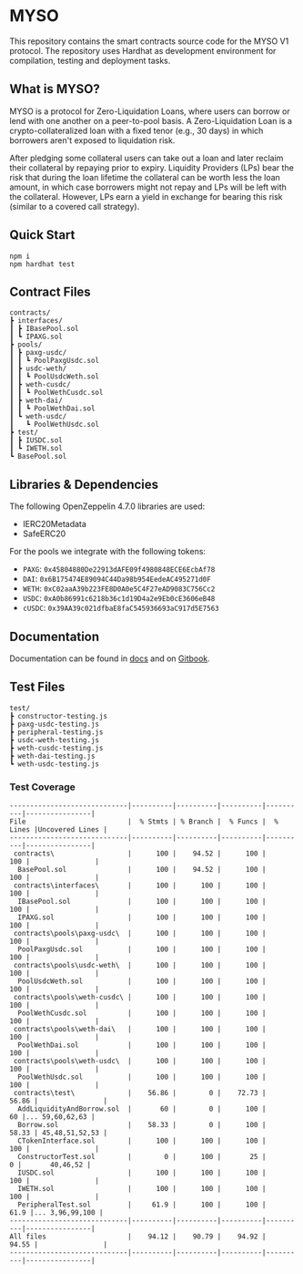 # MYSO
This repository contains the smart contracts source code for the MYSO V1 protocol. The repository uses Hardhat as development environment for compilation, testing and deployment tasks.

## What is MYSO?
MYSO is a protocol for Zero-Liquidation Loans, where users can borrow or lend with one another on a peer-to-pool basis. A Zero-Liquidation Loan is a crypto-collateralized loan with a fixed tenor (e.g., 30 days) in which borrowers aren't exposed to liquidation risk. 

After pledging some collateral users can take out a loan and later reclaim their collateral by repaying prior to expiry. Liquidity Providers (LPs) bear the risk that during the loan lifetime the collateral can be worth less the loan amount, in which case borrowers might not repay and LPs will be left with the collateral. However, LPs earn a yield in exchange for bearing this risk (similar to a covered call strategy).

## Quick Start
```
npm i
npm hardhat test
```

## Contract Files
```
contracts/
┣ interfaces/
┃ ┣ IBasePool.sol
┃ ┗ IPAXG.sol
┣ pools/
┃ ┣ paxg-usdc/
┃ ┃ ┗ PoolPaxgUsdc.sol
┃ ┣ usdc-weth/
┃ ┃ ┗ PoolUsdcWeth.sol
┃ ┣ weth-cusdc/
┃ ┃ ┗ PoolWethCusdc.sol
┃ ┣ weth-dai/
┃ ┃ ┗ PoolWethDai.sol
┃ ┗ weth-usdc/
┃   ┗ PoolWethUsdc.sol
┣ test/
┃ ┣ IUSDC.sol
┃ ┗ IWETH.sol
┗ BasePool.sol
```

## Libraries & Dependencies

The following OpenZeppelin 4.7.0 libraries are used:
* IERC20Metadata
* SafeERC20

For the pools we integrate with the following tokens:
* `PAXG`: `0x45804880De22913dAFE09f4980848ECE6EcbAf78`
* `DAI`: `0x6B175474E89094C44Da98b954EedeAC495271d0F`
* `WETH`: `0xC02aaA39b223FE8D0A0e5C4F27eAD9083C756Cc2`
* `USDC`: `0xA0b86991c6218b36c1d19D4a2e9Eb0cE3606eB48`
* `cUSDC`: `0x39AA39c021dfbaE8faC545936693aC917d5E7563`

## Documentation
Documentation can be found in [docs](/docs) and on [Gitbook](https://myso-finance.gitbook.io/docs/).

## Test Files
```
test/
┣ constructor-testing.js
┣ paxg-usdc-testing.js
┣ peripheral-testing.js
┣ usdc-weth-testing.js
┣ weth-cusdc-testing.js
┣ weth-dai-testing.js
┗ weth-usdc-testing.js
```

### Test Coverage

```
-----------------------------|----------|----------|----------|----------|----------------|
File                         |  % Stmts | % Branch |  % Funcs |  % Lines |Uncovered Lines |
-----------------------------|----------|----------|----------|----------|----------------|
 contracts\                  |      100 |    94.52 |      100 |      100 |                |
  BasePool.sol               |      100 |    94.52 |      100 |      100 |                |
 contracts\interfaces\       |      100 |      100 |      100 |      100 |                |
  IBasePool.sol              |      100 |      100 |      100 |      100 |                |
  IPAXG.sol                  |      100 |      100 |      100 |      100 |                |
 contracts\pools\paxg-usdc\  |      100 |      100 |      100 |      100 |                |
  PoolPaxgUsdc.sol           |      100 |      100 |      100 |      100 |                |
 contracts\pools\usdc-weth\  |      100 |      100 |      100 |      100 |                |
  PoolUsdcWeth.sol           |      100 |      100 |      100 |      100 |                |
 contracts\pools\weth-cusdc\ |      100 |      100 |      100 |      100 |                |
  PoolWethCusdc.sol          |      100 |      100 |      100 |      100 |                |
 contracts\pools\weth-dai\   |      100 |      100 |      100 |      100 |                |
  PoolWethDai.sol            |      100 |      100 |      100 |      100 |                |
 contracts\pools\weth-usdc\  |      100 |      100 |      100 |      100 |                |
  PoolWethUsdc.sol           |      100 |      100 |      100 |      100 |                |
 contracts\test\             |    56.86 |        0 |    72.73 |    56.86 |                |
  AddLiquidityAndBorrow.sol  |       60 |        0 |      100 |       60 |... 59,60,62,63 |
  Borrow.sol                 |    58.33 |        0 |      100 |    58.33 | 45,48,51,52,53 |
  CTokenInterface.sol        |      100 |      100 |      100 |      100 |                |
  ConstructorTest.sol        |        0 |      100 |       25 |        0 |       40,46,52 |
  IUSDC.sol                  |      100 |      100 |      100 |      100 |                |
  IWETH.sol                  |      100 |      100 |      100 |      100 |                |
  PeripheralTest.sol         |     61.9 |      100 |      100 |     61.9 |... 3,96,99,100 |
-----------------------------|----------|----------|----------|----------|----------------|
All files                    |    94.12 |    90.79 |    94.92 |    94.55 |                |
-----------------------------|----------|----------|----------|----------|----------------|
```
